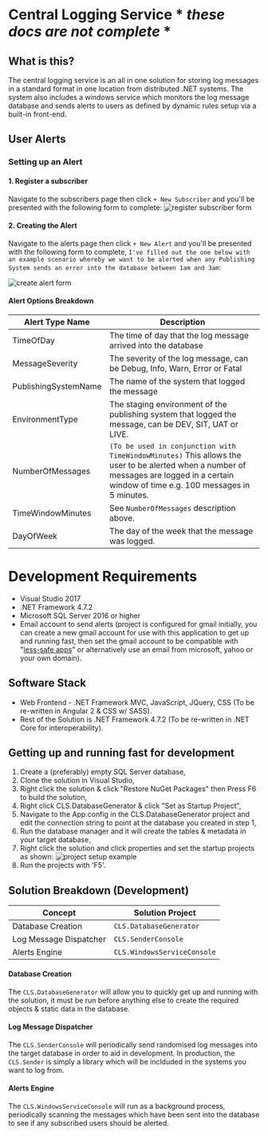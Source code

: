# Central Logging Service * *these docs are not complete* *
## What is this?
The central logging service is an all in one solution for storing log messages in a standard format in one location from distributed .NET systems. The system also includes a windows service which monitors the log message database and sends alerts to users as defined by dynamic rules setup via a built-in front-end.

## User Alerts
### Setting up an Alert
#### 1. Register a subscriber
Navigate to the subscribers page then click `+ New Subscriber` and you'll be presented with the following form to complete: 
![register subscriber form](https://i.imgur.com/OjzJN9i.png)

#### 2. Creating the Alert
Navigate to the alerts page then click `+ New Alert` and you'll be presented with the following form to complete, `I've filled out the one below with an example scenario whereby we want to be alerted when any Publishing System sends an error into the database between 1am and 3am`: 

![create alert form](https://i.imgur.com/6rMS6i1.png)

#### Alert Options Breakdown
| Alert Type Name | Description |
| --------------- | ----------- |
| TimeOfDay | The time of day that the log message arrived into the database |
| MessageSeverity | The severity of the log message, can be Debug, Info, Warn, Error or Fatal |
| PublishingSystemName | The name of the system that logged the message |
| EnvironmentType | The staging environment of the publishing system that logged the message, can be DEV, SIT, UAT or LIVE. |
| NumberOfMessages | `(To be used in conjunction with TimeWindowMinutes)` This allows the user to be alerted when a number of messages are logged in a certain window of time e.g. 100 messages in 5 minutes. |
| TimeWindowMinutes | See `NumberOfMessages` description above. |
| DayOfWeek | The day of the week that the message was logged. |

# Development Requirements
- Visual Studio 2017
- .NET Framework 4.7.2
- Microsoft SQL Server 2016 or higher
- Email account to send alerts (project is configured for gmail initially, you can create a new gmail account for use with this application to get up and running fast, then set the gmail account to be compatible with "[less-safe apps](https://myaccount.google.com/lesssecureapps)" or alternatively use an email from microsoft, yahoo or your own domain).

## Software Stack
- Web Frontend - .NET Framework MVC, JavaScript, JQuery, CSS (To be re-written in Angular 2 & CSS w/ SASS).
- Rest of the Solution is .NET Framework 4.7.2 (To be re-written in .NET Core for interoperability).

## Getting up and running fast for development
1. Create a (preferably) empty SQL Server database,
2. Clone the solution in Visual Studio,
3. Right click the solution & click "Restore NuGet Packages" then Press F6 to build the solution,
4. Right click CLS.DatabaseGenerator & click "Set as Startup Project",
5. Navigate to the App.config in the CLS.DatabaseGenerator project and edit the connection string to point at the database you created in step 1,
6. Run the database manager and it will create the tables & metadata in your target database,
7. Right click the solution and click properties and set the startup projects as shown:
![project setup example](https://i.imgur.com/6jaNTJf.png?1)
8. Run the projects with 'F5'.

## Solution Breakdown (Development)
| Concept                | Solution Project            |
| ---------------------- | --------------------------- |
| Database Creation      | `CLS.DatabaseGenerator`     |
| Log Message Dispatcher | `CLS.SenderConsole`         |
| Alerts Engine          | `CLS.WindowsServiceConsole` |

#### Database Creation
The `CLS.DatabaseGenerator` will allow you to quickly get up and running with the solution, it must be run before anything else to create the required objects & static data in the database.

#### Log Message Dispatcher
The `CLS.SenderConsole` will periodically send randomised log messages into the target database in order to aid in development. In production, the `CLS.Sender` is simply a library which will be inclduded in the systems you want to log from.

#### Alerts Engine
The `CLS.WindowsServiceConsole` will run as a background process, periodically scanning the messages which have been sent into the database to see if any subscribed users should be alerted.
